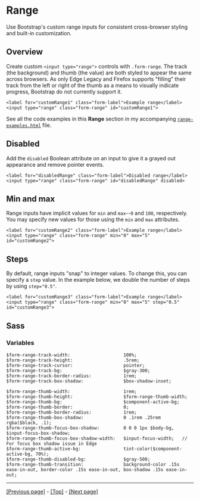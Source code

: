 # Range

Use Bootstrap's custom range inputs for consistent cross-browser styling and built-in customization.

## Overview

Create custom `<input type="range">` controls with `.form-range`. The track (the background) and thumb (the value) are both styled to appear the same across browsers. As only Edge Legacy and Firefox supports "filling" their track from the left or right of the thumb as a means to visually indicate progress, Bootstrap do not currently support it.
```
<label for="customRange1" class="form-label">Example range</label>
<input type="range" class="form-range" id="customRange1">
```
See all the code examples in this **Range** section in my accompanying [`range-examples.html`](https://github.com/AndrewSRea/My_Learning_Port/blob/main/Bootstrap/Forms/Range/range-examples.html) file.

## Disabled

Add the `disabled` Boolean attribute on an input to give it a grayed out appearance and remove pointer events.
```
<label for="disabledRange" class="form-label">Disabled range</label>
<input type="range" class="form-range" id="disabledRange" disabled>
```

## Min and max

Range inputs have implicit values for `min` and `max`--`0` and `100`, respectively. You may specify new values for those using the `min` and `max` attributes.
```
<label for="customRange2" class="form-label">Example range</label>
<input type="range" class="form-range" min="0" max="5" id="customRange2">
```

## Steps

By default, range inputs "snap" to integer values. To change this, you can specify a `step` value. In the example below, we double the number of steps by using `step="0.5"`.
```
<label for="customRange3" class="form-label">Example range</label>
<input type="range" class="form-range" min="0" max="5" step="0.5" id="customRange3">
```

## Sass

### Variables

```
$form-range-track-width:                    100%;
$form-range-track-height:                   .5rem;
$form-range-track-cursor:                   pointer;
$form-range-track-bg:                       $gray-300;
$form-range-track-border-radius:            1rem;
$form-range-track-box-shadow:               $box-shadow-inset;

$form-range-thumb-width:                    1rem;
$form-range-thumb-height:                   $form-range-thumb-width;
$form-range-thumb-bg:                       $component-active-bg;
$form-range-thumb-border:                   0;
$form-range-thumb-border-radius:            1rem;
$form-range-thumb-box-shadow:               0 .1rem .25rem rgba($black, .1);
$form-range-thumb-focus-box-shadow:         0 0 0 1px $body-bg, $input-focus-box-shadow;
$form-range-thumb-focus-box-shadow-width:   $input-focus-width;   // For focus box shadow issue in Edge
$form-range-thumb-active-bg:                tint-color($component-active-bg, 70%);
$form-range-thumb-disabled-bg:              $gray-500;
$form-range-thumb-transition:               background-color .15s ease-in-out, border-color .15s ease-in-out, box-shadow .15s ease-in-out;
```

<hr>

[[Previous page]](https://github.com/AndrewSRea/My_Learning_Port/tree/main/Bootstrap/Forms/Checks_and_Radios#checks-and-radios) - [[Top]]() - [[Next page]]()